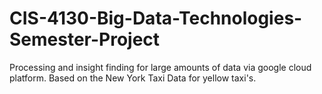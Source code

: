 # CIS-4130-Big-Data-Technologies-Semester-Project
Processing and insight finding for large amounts of data via google cloud platform. Based on the New York Taxi Data for yellow taxi's.
